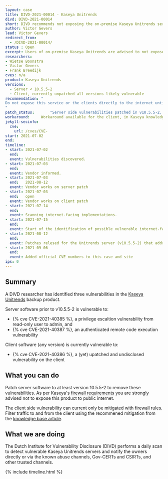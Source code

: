 ```yaml
---
layout: case
title: DIVD-2021-00014 - Kaseya Unitrends
divd: DIVD-2021-00014
short: DIVD recommends not exposing the on-premise Kaseya Unitrends servers to the internet
author: Victor Gevers
lead: Victor Gevers
redirect_from:
  - /DIVD-2021-00014/
status : Open
excerpt: Users of on-premise Kaseya Unitrends are advised to not expose this service directly to the internet
researchers:
- Wietse Boonstra
- Victor Gevers
- Frank Breedijk
cves: n/a
product: Kaseya Unitrends
versions: 
  - Server < 10.5.5-2
  - Client, currently unpatched all versions likely vulnerable 
recommendation: "
Do not expose this service or the clients directly to the internet until Kaseya has patched these vulnerabilities.
"
patch_status:	 	"Server side vulnerabilities patched in v10.5.5-2, no patches available for the client"
workaround:		Workaround available for the client, in Kaseya knowledge base
jekyll-secinfo:
  cve:
    url: /cves/CVE-
start: 2021-07-02
end:
timeline:
- start: 2021-07-02
  end:
  event: Vulnerabilities discovered.
- start: 2021-07-03
  end:
  event: Vendor informed.
- start: 2021-07-03
  end:   2021-08-12
  event: Vendor works on server patch
- start: 2021-07-03
  end:   open
  event: Vendor works on client patch
- start: 2021-07-14
  end:
  event: Scanning internet-facing implementations.
- start: 2021-07-15
  end:
  event: Start of the identification of possible vulnerable internet-facing systems.
- start: 2021-08-12
  end:
  event: Patches relesed for the Unitrends server (v10.5.5-2) that address these vulnerabilities
- start: 2021-09-06
  end:
  event: Added official CVE numbers to this case and site
ips: 0
---
```


## Summary
A DIVD researcher has identified three vulnerabilities in the [Kaseya Unitrends](https://www.unitrends.com/products/enterprise-backup-software) backup product.

Server software prior to v10.5.5-2 is vulnerable to:
* {% cve CVE-2021-40385 %}, a privilege escaltion vulnerability from read-only user to admin, and
* {% cve CVE-2021-40387 %}, an authenticated remote code execution vulnerability

Client software (any version) is currently vulnerable to: 
* {% cve CVE-2021-40386 %}, a (yet) upatched and undisclosed vulnerability on the client


## What you can do
Patch server software to at least version 10.5.5-2 to remove these vulnerabilities. As per Kaseya's [firewall requirements](https://support.unitrends.com/hc/en-us/articles/360013264518) you are strongly advised not to expose this product to public internet.

The client side vulnerability can current only be mitigated with firewall rules. Filter traffic to and from the client using the recommened mitigation from the [knowledge base article](https://support.unitrends.com/hc/en-us/articles/4404684084369-RCE-KB). 
 
## What we are doing
The Dutch Institute for Vulnerability Disclosure (DIVD) performs a daily scan to detect vulnerable Kaseya Unitrends servers and notify the owners directly or via the known abuse channels, Gov-CERTs and CSIRTs, and other trusted channels.


{% include timeline.html %}

